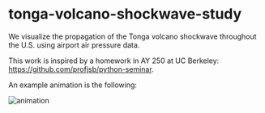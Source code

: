 # tonga-volcano-shockwave-study

We visualize the propagation of the Tonga volcano shockwave throughout the U.S. using airport air pressure data. 

This work is inspired by a homework in AY 250 at UC Berkeley: https://github.com/profjsb/python-seminar. 

An example animation is the following:

![animation](final_cut_forward_1.gif)

